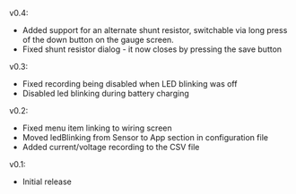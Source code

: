 v0.4:
- Added support for an alternate shunt resistor, switchable via long press of the down button on the gauge screen.
- Fixed shunt resistor dialog - it  now closes by pressing the save button

v0.3:
- Fixed recording being disabled when LED blinking was off
- Disabled led blinking during battery charging

v0.2:
- Fixed menu item linking to wiring screen
- Moved ledBlinking from Sensor to App section in configuration file
- Added current/voltage recording to the CSV file

v0.1:
- Initial release